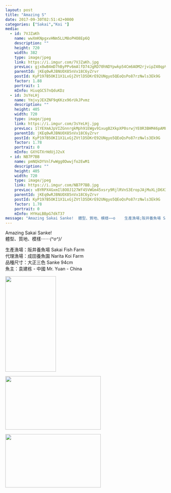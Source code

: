 ```yaml
---
layout: post
title: "Amazing S" 
date: 2017-09-30T02:51:42+0000 
categories: ["Sakai","Koi "] 
media:
  - id: 7VJZaKh
    name: wwXmKNpgxvHNm5LLM8oPHO8Ep6Q
    description: ""   
    height: 720
    width: 382
    type: image/jpeg
    link: https://i.imgur.com/7VJZaKh.jpg
    prevLoc: gjx8wB4mD7hByPPv6mAlfD74JgRD70hNDYpwkp54Cm6AOM2rjvipZ40qpVpWhRyQMV5AKPuOLNJz1K3GiPZD6EqBLLt9lL7qR0ywS70ZmXD0n2TYpMRmA0QKfOzmyxDnpvuvowP4JoljH6pzzqP77jspgkQ630PZfqgp8qm57xtX116r7VpBsBYqJyywE0Tyq5vxkMEmtO8Y8NV378i2vxl4wE6NTQZDDwMkl7i92jOLR2nWSx9P5MrzWKUQw4zANnW7t9O
    parentId: jKEq0wRJBNUOX85nVx18C6yZrvr
    postId: KyP197B5OKI1X1LxGjZVtlD5DKrE92UNgyo5QEoQsPo87rzNwls3Ek9G
    factor: 1.88
    portrait: 1
    mInfo: HiuqGC57nQduKDz
  - id: 3sYeLHj
    name: YmjvyJEXZNF9qKKzx96rUkJPvmz
    description: ""   
    height: 405
    width: 720
    type: image/jpeg
    link: https://i.imgur.com/3sYeLHj.jpg
    prevLoc: 1lYEXmAJpVIZGnnrgkMph91EWgv91xugB2XkpXP0srwjYE0R3BHM46pAM86NcExKvD9M77FDk3r2GXXns1Z19mpj8gt8Ek0QXAmBtBLD6P4W6AC9QY1pKqA5c9v2WjVRvXf21G3lnMJ0Ip9j5YNpBJfqzjY0KpmqSrzgM8x994fx7KEmJW26s9Ek7zOrzgiv5jJwP3EwsjBW7P49DQc4oBKDkEYwUjypwrgOqLivzDmVM4z1CVo76yzgQ1iZy8KlYG0DC19j0P
    parentId: jKEq0wRJBNUOX85nVx18C6yZrvr
    postId: KyP197B5OKI1X1LxGjZVtlD5DKrE92UNgyo5QEoQsPo87rzNwls3Ek9G
    factor: 1.78
    portrait: 0
    mInfo: GXYGTXrHdUjJ2vX
  - id: NB7P7BB
    name: pmNQkDYVnlFwWgg0Dwwjfo2EwM1
    description: ""   
    height: 405
    width: 720
    type: image/jpeg
    link: https://i.imgur.com/NB7P7BB.jpg
    prevLoc: vBYRPX4GxmIl8OOJ127Wf45VWGm45xsry9RjlRVnS3EropJAjMuXLjD6X3jnIzWKDr5JRRirZ1xLPwwDS7P7plxk9RTX9o28wwzPfQgyzK03zMTq87B0V40zu0AARg1Z2mfA919EK0EMS597kg0K2oUYoXrxnE4WtzgXW2QMMZC0Qw4r7N1Rtn7rjVZqVDunE93yOVj0TAYpKZ4gELU5GAyD34BQIPlOpJBpEYf0qz14J31gtNLR6nMJo7HE7ARx2pZpUKlRjK
    parentId: jKEq0wRJBNUOX85nVx18C6yZrvr
    postId: KyP197B5OKI1X1LxGjZVtlD5DKrE92UNgyo5QEoQsPo87rzNwls3Ek9G
    factor: 1.78
    portrait: 0
    mInfo: HYHaLBBpG7dkT37
message: "Amazing Sakai Sanke!  體型、質地、模樣⋯⋯o    生產漁場;阪井養魚場 Sakai Fish Farm  代理漁場;成田養魚園 Narita Koi Farm  品種尺寸;大正三色 Sanke 94cm  魚主;袁建栋 - 中國 Mr. Yuan - China"
---
```


Amazing Sakai Sanke!  
體型、質地、模樣⋯⋯*\(^o^)/*  
  
生產漁場：阪井養魚場 Sakai Fish Farm  
代理漁場：成田養魚園 Narita Koi Farm  
品種尺寸：大正三色 Sanke 94cm  
魚主：袁建栋 - 中國 Mr. Yuan - China


[//]: #media:  
<a href="https://i.imgur.com/7VJZaKh.jpg"><img src="https://i.imgur.com/7VJZaKh.jpg" height="300" width="159" /></a> 
  

<a href="https://i.imgur.com/3sYeLHj.jpg"><img src="https://i.imgur.com/3sYeLHj.jpg" height="168" width="300" /></a> 
  

<a href="https://i.imgur.com/NB7P7BB.jpg"><img src="https://i.imgur.com/NB7P7BB.jpg" height="168" width="300" /></a> 
 
